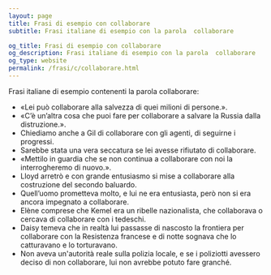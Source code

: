 ```yaml
---
layout: page
title: Frasi di esempio con collaborare 
subtitle: Frasi italiane di esempio con la parola  collaborare

og_title: Frasi di esempio con collaborare 
og_description: Frasi italiane di esempio con la parola  collaborare
og_type: website
permalink: /frasi/c/collaborare.html
---
```


Frasi italiane di esempio contenenti la parola collaborare:


- «Lei può collaborare alla salvezza di quei milioni di persone.».
- «C’è un’altra cosa che puoi fare per collaborare a salvare la Russia dalla distruzione.».
- Chiediamo anche a Gil di collaborare con gli agenti, di seguirne i progressi.
- Sarebbe stata una vera seccatura se lei avesse rifiutato di collaborare.
- «Mettilo in guardia che se non continua a collaborare con noi la interrogheremo di nuovo.».
- Lloyd arretrò e con grande entusiasmo si mise a collaborare alla costruzione del secondo baluardo.
- Quell’uomo prometteva molto, e lui ne era entusiasta, però non si era ancora impegnato a collaborare.
- Elène comprese che Kemel era un ribelle nazionalista, che collaborava o cercava di collaborare con i tedeschi.
- Daisy temeva che in realtà lui passasse di nascosto la frontiera per collaborare con la Resistenza francese e di notte sognava che lo catturavano e lo torturavano.
- Non aveva un'autorità reale sulla polizia locale, e se i poliziotti avessero deciso di non collaborare, lui non avrebbe potuto fare granché.
